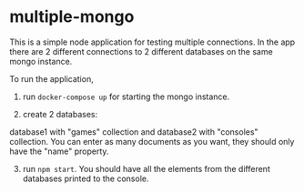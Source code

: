 # multiple-mongo

This is a simple node application for testing multiple connections. In the app there are 2 different connections to 2 different databases on the same mongo instance.

To run the application, 

1) run ```docker-compose up``` for starting the mongo instance.

2) create 2 databases: 

database1 with "games" collection and database2 with "consoles" collection. You can enter as many documents as you want, they should only have the "name" property.

3) run ```npm start```. You should have all the elements from the different databases printed to the console.
